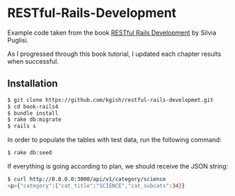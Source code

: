 # RESTful-Rails-Development
Example code taken from the book [RESTful Rails Development](http://shop.oreilly.com/product/0636920034469.do) by Silvia Puglisi.

As I progressed through this book tutorial, I updated each chapter results when successful.

## Installation

```bash
$ git clone https://github.com/kgish/restful-rails-developmet.git
$ cd book-rails4
$ bundle install
$ rake db:migrate
$ rails s
```

In order to populate the tables with test data, run the following command:
```bash
$ rake db:seed
```

If everything is going according to plan, we should receive the JSON string:

```bash
$ curl http://0.0.0.0:3000/api/v1/category/science
<p>{"category":{"cat_title":"SCIENCE","cat_subcats":34}}
```